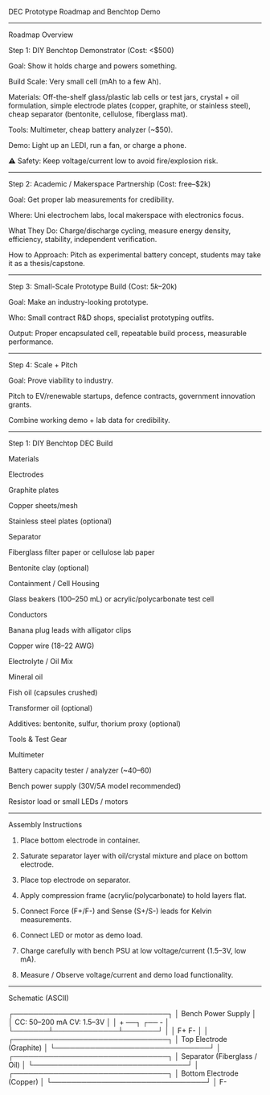 DEC Prototype Roadmap and Benchtop Demo

---

Roadmap Overview

Step 1: DIY Benchtop Demonstrator (Cost: <$500)

Goal: Show it holds charge and powers something.

Build Scale: Very small cell (mAh to a few Ah).

Materials: Off-the-shelf glass/plastic lab cells or test jars, crystal + oil formulation, simple electrode plates (copper, graphite, or stainless steel), cheap separator (bentonite, cellulose, fiberglass mat).

Tools: Multimeter, cheap battery analyzer (~$50).

Demo: Light up an LEDI, run a fan, or charge a phone.


⚠️ Safety: Keep voltage/current low to avoid fire/explosion risk.


---

Step 2: Academic / Makerspace Partnership (Cost: free–$2k)

Goal: Get proper lab measurements for credibility.

Where: Uni electrochem labs, local makerspace with electronics focus.

What They Do: Charge/discharge cycling, measure energy density, efficiency, stability, independent verification.

How to Approach: Pitch as experimental battery concept, students may take it as a thesis/capstone.



---

Step 3: Small-Scale Prototype Build (Cost: $5k–$20k)

Goal: Make an industry-looking prototype.

Who: Small contract R&D shops, specialist prototyping outfits.

Output: Proper encapsulated cell, repeatable build process, measurable performance.



---

Step 4: Scale + Pitch

Goal: Prove viability to industry.

Pitch to EV/renewable startups, defence contracts, government innovation grants.

Combine working demo + lab data for credibility.



---

Step 1: DIY Benchtop DEC Build

Materials

Electrodes

Graphite plates

Copper sheets/mesh

Stainless steel plates (optional)


Separator

Fiberglass filter paper or cellulose lab paper

Bentonite clay (optional)


Containment / Cell Housing

Glass beakers (100–250 mL) or acrylic/polycarbonate test cell


Conductors

Banana plug leads with alligator clips

Copper wire (18–22 AWG)


Electrolyte / Oil Mix

Mineral oil

Fish oil (capsules crushed)

Transformer oil (optional)

Additives: bentonite, sulfur, thorium proxy (optional)


Tools & Test Gear

Multimeter

Battery capacity tester / analyzer (~$40–$60)

Bench power supply (30V/5A model recommended)

Resistor load or small LEDs / motors



---

Assembly Instructions

1. Place bottom electrode in container.


2. Saturate separator layer with oil/crystal mixture and place on bottom electrode.


3. Place top electrode on separator.


4. Apply compression frame (acrylic/polycarbonate) to hold layers flat.


5. Connect Force (F+/F-) and Sense (S+/S-) leads for Kelvin measurements.


6. Connect LED or motor as demo load.


7. Charge carefully with bench PSU at low voltage/current (1.5–3V, low mA).


8. Measure / Observe voltage/current and demo load functionality.




---

Schematic (ASCII)

┌───────────────────────────────┐
           │       Bench Power Supply       │
           │  CC: 50–200 mA   CV: 1.5–3V │
           │   + ──┐             ┌── -   │
           └───────┴─────────────┴───────┘
                   │                     │
                  F+                     F-
                   │                     │
         ┌───────────────────────────────┐
         │     Top Electrode (Graphite) │
         └───────────────────────────────┘
                   │
         ┌───────────────────────────────┐
         │ Separator (Fiberglass / Oil) │
         └───────────────────────────────┘
                   │
         ┌───────────────────────────────┐
         │ Bottom Electrode (Copper)    │
         └───────────────────────────────┘
                   │
                 F-
